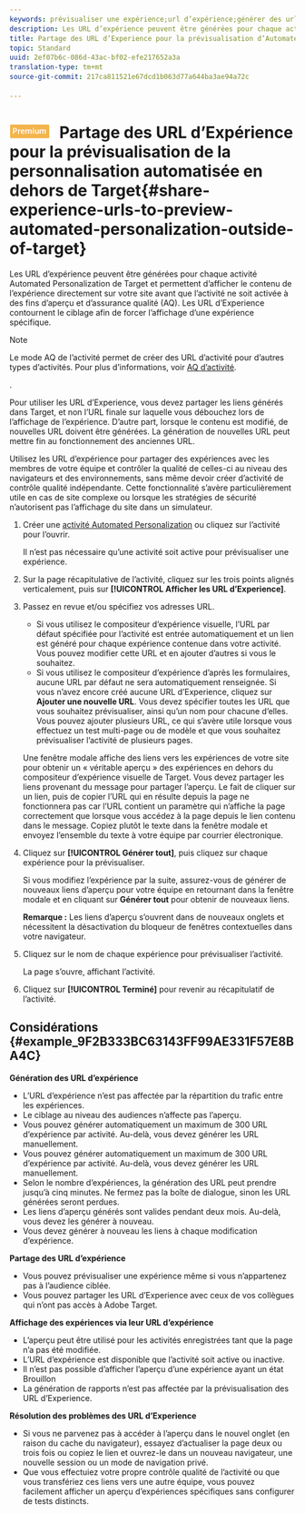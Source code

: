 ```yaml
---
keywords: prévisualiser une expérience;url d’expérience;générer des url;afficher les url d’expérience
description: Les URL d’expérience peuvent être générées pour chaque activité Automated Personalization de Target et permettent d’afficher le contenu de l’expérience directement sur votre site avant que l’activité ne soit activée à des fins d’aperçu et d’assurance qualité (AQ). Les URL d’Experience contournent le ciblage afin de forcer l’affichage d’une expérience spécifique.
title: Partage des URL d’Experience pour la prévisualisation d’Automated Personalization en dehors de Target
topic: Standard
uuid: 2ef07b6c-086d-43ac-bf02-efe217652a3a
translation-type: tm+mt
source-git-commit: 217ca811521e67dcd1b063d77a644ba3ae94a72c

---
```



# ![PREMIUM](/help/assets/premium.png) Partage des URL d’Expérience pour la prévisualisation de la personnalisation automatisée en dehors de Target{#share-experience-urls-to-preview-automated-personalization-outside-of-target}

Les URL d’expérience peuvent être générées pour chaque activité Automated Personalization de Target et permettent d’afficher le contenu de l’expérience directement sur votre site avant que l’activité ne soit activée à des fins d’aperçu et d’assurance qualité (AQ). Les URL d’Experience contournent le ciblage afin de forcer l’affichage d’une expérience spécifique.

>[!NOTE]
>
>Le mode AQ de l’activité permet de créer des URL d’activité pour d’autres types d’activités. Pour plus d’informations, voir [AQ d’activité](../../c-activities/c-activity-qa/activity-qa.md#concept_9329EF33DE7D41CA9815C8115DBC4E40).

.

Pour utiliser les URL d’Experience, vous devez partager les liens générés dans Target, et non l’URL finale sur laquelle vous débouchez lors de l’affichage de l’expérience. D’autre part, lorsque le contenu est modifié, de nouvelles URL doivent être générées. La génération de nouvelles URL peut mettre fin au fonctionnement des anciennes URL.

Utilisez les URL d’expérience pour partager des expériences avec les membres de votre équipe et contrôler la qualité de celles-ci au niveau des navigateurs et des environnements, sans même devoir créer d’activité de contrôle qualité indépendante. Cette fonctionnalité s’avère particulièrement utile en cas de site complexe ou lorsque les stratégies de sécurité n’autorisent pas l’affichage du site dans un simulateur.

1. Créer une [activité Automated Personalization](../../c-activities/t-automated-personalization/create-ap-activity.md#task_8AAF837796D74CF893CA2F88BA1491C9) ou cliquez sur l’activité pour l’ouvrir.

   Il n’est pas nécessaire qu’une activité soit active pour prévisualiser une expérience.
1. Sur la page récapitulative de l’activité, cliquez sur les trois points alignés verticalement, puis sur **[!UICONTROL Afficher les URL d’Experience]**.
1. Passez en revue et/ou spécifiez vos adresses URL.

   * Si vous utilisez le compositeur d’expérience visuelle, l’URL par défaut spécifiée pour l’activité est entrée automatiquement et un lien est généré pour chaque expérience contenue dans votre activité. Vous pouvez modifier cette URL et en ajouter d’autres si vous le souhaitez.
   * Si vous utilisez le compositeur d’expérience d’après les formulaires, aucune URL par défaut ne sera automatiquement renseignée. Si vous n’avez encore créé aucune URL d’Experience, cliquez sur **Ajouter une nouvelle URL**. Vous devez spécifier toutes les URL que vous souhaitez prévisualiser, ainsi qu’un nom pour chacune d’elles.
   Vous pouvez ajouter plusieurs URL, ce qui s’avère utile lorsque vous effectuez un test multi-page ou de modèle et que vous souhaitez prévisualiser l’activité de plusieurs pages.

   Une fenêtre modale affiche des liens vers les expériences de votre site pour obtenir un « véritable aperçu » des expériences en dehors du compositeur d’expérience visuelle de Target. Vous devez partager les liens provenant du message pour partager l’aperçu. Le fait de cliquer sur un lien, puis de copier l’URL qui en résulte depuis la page ne fonctionnera pas car l’URL contient un paramètre qui n’affiche la page correctement que lorsque vous accédez à la page depuis le lien contenu dans le message. Copiez plutôt le texte dans la fenêtre modale et envoyez l’ensemble du texte à votre équipe par courrier électronique.
1. Cliquez sur **[!UICONTROL Générer tout]**, puis cliquez sur chaque expérience pour la prévisualiser.

   Si vous modifiez l’expérience par la suite, assurez-vous de générer de nouveaux liens d’aperçu pour votre équipe en retournant dans la fenêtre modale et en cliquant sur **Générer tout** pour obtenir de nouveaux liens.

   **Remarque :** Les liens d’aperçu s’ouvrent dans de nouveaux onglets et nécessitent la désactivation du bloqueur de fenêtres contextuelles dans votre navigateur.

1. Cliquez sur le nom de chaque expérience pour prévisualiser l’activité.

   La page s’ouvre, affichant l’activité.
1. Cliquez sur **[!UICONTROL Terminé]** pour revenir au récapitulatif de l’activité.

## Considérations {#example_9F2B333BC63143FF99AE331F57E8BA4C}

**Génération des URL d’expérience**

* L’URL d’expérience n’est pas affectée par la répartition du trafic entre les expériences.
* Le ciblage au niveau des audiences n’affecte pas l’aperçu.
* Vous pouvez générer automatiquement un maximum de 300 URL d’expérience par activité. Au-delà, vous devez générer les URL manuellement.
* Vous pouvez générer automatiquement un maximum de 300 URL d’expérience par activité. Au-delà, vous devez générer les URL manuellement.
* Selon le nombre d’expériences, la génération des URL peut prendre jusqu’à cinq minutes. Ne fermez pas la boîte de dialogue, sinon les URL générées seront perdues.
* Les liens d’aperçu générés sont valides pendant deux mois. Au-delà, vous devez les générer à nouveau.
* Vous devez générer à nouveau les liens à chaque modification d’expérience.

**Partage des URL d’expérience**

* Vous pouvez prévisualiser une expérience même si vous n’appartenez pas à l’audience ciblée.
* Vous pouvez partager les URL d’Experience avec ceux de vos collègues qui n’ont pas accès à Adobe Target.

**Affichage des expériences via leur URL d’expérience**

* L’aperçu peut être utilisé pour les activités enregistrées tant que la page n’a pas été modifiée.
* L’URL d’expérience est disponible que l’activité soit active ou inactive.
* Il n’est pas possible d’afficher l’aperçu d’une expérience ayant un état Brouillon
* La génération de rapports n’est pas affectée par la prévisualisation des URL d’Experience.

**Résolution des problèmes des URL d’Experience**

* Si vous ne parvenez pas à accéder à l’aperçu dans le nouvel onglet (en raison du cache du navigateur), essayez d’actualiser la page deux ou trois fois ou copiez le lien et ouvrez-le dans un nouveau navigateur, une nouvelle session ou un mode de navigation privé.
* Que vous effectuiez votre propre contrôle qualité de l’activité ou que vous transfériez ces liens vers une autre équipe, vous pouvez facilement afficher un aperçu d’expériences spécifiques sans configurer de tests distincts.

